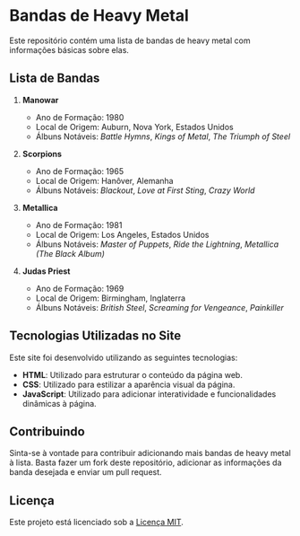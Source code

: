 # Bandas de Heavy Metal

Este repositório contém uma lista de bandas de heavy metal com informações básicas sobre elas.

## Lista de Bandas

1. **Manowar**
   - Ano de Formação: 1980
   - Local de Origem: Auburn, Nova York, Estados Unidos
   - Álbuns Notáveis: *Battle Hymns*, *Kings of Metal*, *The Triumph of Steel*

2. **Scorpions**
   - Ano de Formação: 1965
   - Local de Origem: Hanôver, Alemanha
   - Álbuns Notáveis: *Blackout*, *Love at First Sting*, *Crazy World*

3. **Metallica**
   - Ano de Formação: 1981
   - Local de Origem: Los Angeles, Estados Unidos
   - Álbuns Notáveis: *Master of Puppets*, *Ride the Lightning*, *Metallica (The Black Album)*

4. **Judas Priest**
   - Ano de Formação: 1969
   - Local de Origem: Birmingham, Inglaterra
   - Álbuns Notáveis: *British Steel*, *Screaming for Vengeance*, *Painkiller*

## Tecnologias Utilizadas no Site

Este site foi desenvolvido utilizando as seguintes tecnologias:

- **HTML**: Utilizado para estruturar o conteúdo da página web.
- **CSS**: Utilizado para estilizar a aparência visual da página.
- **JavaScript**: Utilizado para adicionar interatividade e funcionalidades dinâmicas à página.

## Contribuindo

Sinta-se à vontade para contribuir adicionando mais bandas de heavy metal à lista. Basta fazer um fork deste repositório, adicionar as informações da banda desejada e enviar um pull request.

## Licença

Este projeto está licenciado sob a [Licença MIT](LICENSE).
